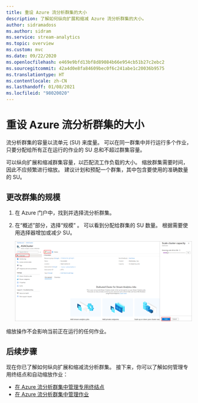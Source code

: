 ```yaml
---
title: 重设 Azure 流分析群集的大小
description: 了解如何纵向扩展和缩减 Azure 流分析群集的大小。
author: sidramadoss
ms.author: sidram
ms.service: stream-analytics
ms.topic: overview
ms.custom: mvc
ms.date: 09/22/2020
ms.openlocfilehash: e469e9bfd13bf8d89084b66e954cb51b27c2ebc2
ms.sourcegitcommit: 42a4d0e8fa84609bec0f6c241abe1c20036b9575
ms.translationtype: HT
ms.contentlocale: zh-CN
ms.lasthandoff: 01/08/2021
ms.locfileid: "98020020"
---
```

# <a name="resize-an-azure-stream-analytics-cluster"></a>重设 Azure 流分析群集的大小

流分析群集的容量以流单元 (SU) 来度量。 可以在同一群集中并行运行多个作业，只要分配给所有正在运行的作业的 SU 总和不超过群集容量。

可以纵向扩展和缩减群集容量，以匹配流工作负载的大小。 缩放群集需要时间，因此不应频繁进行缩放。 建议计划和预配一个群集，其中包含要使用的准确数量的 SU。

## <a name="change-the-scale-of-your-cluster"></a>更改群集的规模

1. 在 Azure 门户中，找到并选择流分析群集。

1. 在“概述”部分，选择“规模” 。 可以看到分配给群集的 SU 数量。 根据需要使用选择器增加或减少 SU。

   ![缩放群集](./media/scale-cluster/scale-cluster.png)

缩放操作不会影响当前正在运行的任何作业。

## <a name="next-steps"></a>后续步骤

现在你已了解如何纵向扩展和缩减流分析群集。 接下来，你可以了解如何管理专用终结点和自动缩放作业：

* [在 Azure 流分析群集中管理专用终结点](private-endpoints.md)
* [在 Azure 流分析群集中管理作业](manage-jobs-cluster.md)
